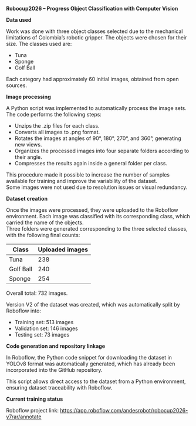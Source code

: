 **Robocup2026 – Progress Object Classification with Computer Vision**

**Data used**

Work was done with three object classes selected due to the mechanical limitations of Colombia’s robotic gripper. The objects were chosen for their size.  The classes used are:
- Tuna
- Sponge
- Golf Ball

Each category had approximately 60 initial images, obtained from open sources.

**Image processing**

A Python script was implemented to automatically process the image sets.  
The code performs the following steps:
- Unzips the .zip files for each class.
- Converts all images to .png format.
- Rotates the images at angles of 90°, 180°, 270°, and 360°, generating new views.
- Organizes the processed images into four separate folders according to their angle.
- Compresses the results again inside a general folder per class.

This procedure made it possible to increase the number of samples available for training and improve the variability of the dataset.  
Some images were not used due to resolution issues or visual redundancy.

**Dataset creation**

Once the images were processed, they were uploaded to the Roboflow environment. Each image was classified with its corresponding class, which carried the name of the objects.  
Three folders were generated corresponding to the three selected classes, with the following final counts:

| Class     | Uploaded images |
|-----------|------------------|
| Tuna      | 238              |
| Golf Ball | 240              |
| Sponge    | 254              |

Overall total: 732 images.

Version V2 of the dataset was created, which was automatically split by Roboflow into:
- Training set: 513 images
- Validation set: 146 images
- Testing set: 73 images

**Code generation and repository linkage**

In Roboflow, the Python code snippet for downloading the dataset in YOLOv8 format was automatically generated, which has already been incorporated into the GitHub repository.

This script allows direct access to the dataset from a Python environment, ensuring dataset traceability with Roboflow.

**Current training status**

Roboflow project link: https://app.roboflow.com/andesrobot/robocup2026-y7rar/annotate
